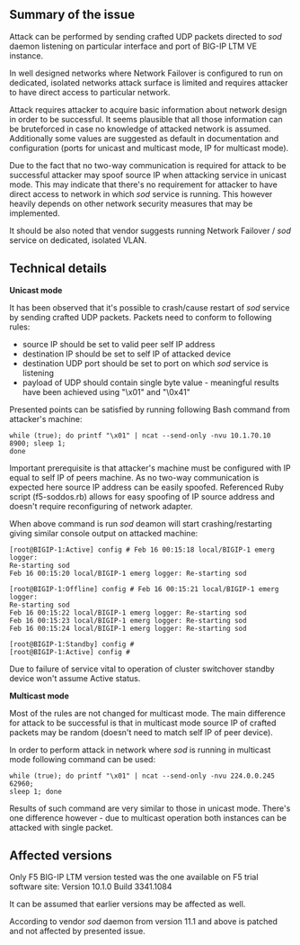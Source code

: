 Summary of the issue
--------------------

Attack can be performed by sending crafted UDP packets directed to *sod* daemon
listening on particular interface and port of BIG-IP LTM VE instance.

In well designed networks where Network Failover is configured to run on
dedicated, isolated networks attack surface is limited and requires attacker to
have direct access to particular network.

Attack requires attacker to acquire basic information about network design in
order to be successful. It seems plausible that all those information can be
bruteforced in case no knowledge of attacked network is assumed. Additionally
some values are suggested as default in documentation and configuration (ports
for unicast and multicast mode, IP for multicast mode).

Due to the fact that no two-way communication is required for attack to be
successful attacker may spoof source IP when attacking service in unicast mode.
This may indicate that there's no requirement for attacker to have direct access
to network in which *sod* service is running. This however heavily depends on
other network security measures that may be implemented.

It should be also noted that vendor suggests running Network Failover / *sod*
service on dedicated, isolated VLAN.

Technical details
-----------------

**Unicast mode**

It has been observed that it's possible to crash/cause restart of *sod* service by
sending crafted UDP packets. Packets need to conform to following rules:

* source IP should be set to valid peer self IP address
* destination IP should be set to self IP of attacked device
* destination UDP port should be set to port on which *sod* service is listening
* payload of UDP should contain single byte value - meaningful results have been
achieved using "\x01" and "\0x41"

Presented points can be satisfied by running following Bash command from
attacker's machine:

```shell
while (true); do printf "\x01" | ncat --send-only -nvu 10.1.70.10 8900; sleep 1;
done
```
Important prerequisite is that attacker's machine must be configured with IP
equal to self IP of peers machine. As no two-way communication is expected here
source IP address can be easily spoofed. Referenced Ruby script (f5-soddos.rb)
allows for easy spoofing of IP source address and doesn't require reconfiguring
of network adapter.

When above command is run *sod* deamon will start crashing/restarting giving
similar console output on attacked machine:

```
[root@BIGIP-1:Active] config # Feb 16 00:15:18 local/BIGIP-1 emerg logger:
Re-starting sod
Feb 16 00:15:20 local/BIGIP-1 emerg logger: Re-starting sod

[root@BIGIP-1:Offline] config # Feb 16 00:15:21 local/BIGIP-1 emerg logger: 
Re-starting sod
Feb 16 00:15:22 local/BIGIP-1 emerg logger: Re-starting sod
Feb 16 00:15:23 local/BIGIP-1 emerg logger: Re-starting sod
Feb 16 00:15:24 local/BIGIP-1 emerg logger: Re-starting sod

[root@BIGIP-1:Standby] config #
[root@BIGIP-1:Active] config #
```

Due to failure of service vital to operation of cluster switchover standby
device won't assume Active status.

**Multicast mode**

Most of the rules are not changed for multicast mode. The main difference for
attack to be successful is that in multicast mode source IP of crafted packets
may be random (doesn't need to match self IP of peer device).

In order to perform attack in network where *sod* is running in multicast mode
following command can be used:

```shell
while (true); do printf "\x01" | ncat --send-only -nvu 224.0.0.245 62960;
sleep 1; done
```

Results of such command are very similar to those in unicast mode. There's one
difference however - due to multicast operation both instances can be attacked
with single packet.

Affected versions
-----------------

Only F5 BIG-IP LTM version tested was the one available on F5 trial software
site: Version 10.1.0 Build 3341.1084

It can be assumed that earlier versions may be affected as well.

According to vendor *sod* daemon from version 11.1 and above is patched and not
affected by presented issue.
